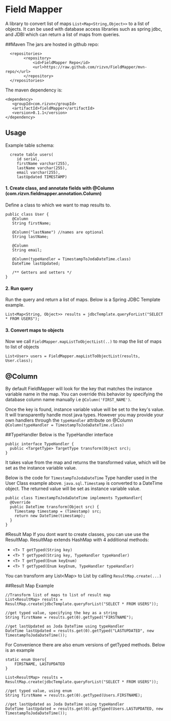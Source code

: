# Field Mapper
A library to convert list of maps `List<Map<String,Object>>` to a list of objects. It can be used with database access libraries such as spring jdbc, and JDBI which can return a list of maps from queries.

##Maven
The jars are hosted in github repo:

      <repositories>
            <repository>
                <id>FieldMapper Repo</id>
                <url>https://raw.github.com/rizvn/FieldMapper/mvn-repo/</url>
            </repository>
      </repositories>

The maven dependency is:

    <dependency>
       <groupId>com.rizvn</groupId>
       <artifactId>fieldMapper</artifactId>
       <version>0.1.1</version>
    </dependency>

## Usage
Example table schema:

      create table users(
         id serial, 
         firstName varchar(255), 
         lastName varchar(255), 
         email varchar(255), 
         lastUpdated TIMESTAMP)

#### 1. Create class, and annotate fields with @Column (com.rizvn.fieldmapper.annotation.Column)
Define a class to which we want to map results to.

    public class User {
       @Column
       String firstName;

       @Column("lastName") //names are optional
       String lastName;

       @Column
       String email;
      
       @Column(typeHandler = TimestampToJodaDateTime.class)
       DateTime lastUpdated;
       
       /** Getters and setters */
    }

#### 2. Run query
Run the query and return a list of maps. Below is a Spring JDBC Template example.
    
    List<Map<String, Object>> results = jdbcTemplate.queryForList("SELECT * FROM USERS");

#### 3. Convert maps to objects
Now we call `FieldMapper.mapListToObjectList(..)` to map the list of maps to list of objects

    List<User> users = FieldMapper.mapListToObjectList(results, User.class);


## @Column
By default FieldMapper will look for the key that matches the instance variable name in the map. You can override this behavior by specifying the database column name manually i.e `@Column('FIRST_NAME')`.

Once the key is found, instance variable value will be set to the key's value. It will transparently handle most java types. However you may provide your own handlers through the `typeHandler` attribute on @Column `@Column(typeHandler = TimestampToJodaDateTime.class)`

##TypeHandler
Below is the TypeHandler interface

    public interface TypeHandler {
      public <TargetType> TargetType transform(Object src);
    }

It takes value from the map and returns the transformed value, which will be set as the instance variable value.

Below is the code for `TimestampToJodaDateTime` Type handler used in the User Class example above. `java.sql.Timestamp` is converted  to a DateTime object. The returned value will be set as instance variable value.

    public class TimestampToJodaDateTime implements TypeHandler{
      @Override
      public DateTime transform(Object src) {
        Timestamp timestamp = (Timestamp) src;
        return new DateTime(timestamp);
      }
    }


#Result Map
If you dont want to create classes, you can use use the ResultMap. ResultMap extends HashMap with 4 additional methods:

* `<T> T getTyped(String key)`
* `<T> T getTyped(String key, TypeHandler typeHandler)`
* `<T> T getTyped(Enum keyEnum)`
* `<T> T getTyped(Enum keyEnum, TypeHandler typeHandler)`

You can transform any List<Map<String >> to List<ResultMap> by calling `ResultMap.create(...)`

##Result Map Example

    //Transform list of maps to list of result map
    List<ResultMap> results = ResultMap.create(jdbcTemplate.queryForList("SELECT * FROM USERS"));

    //get typed value, specifying the key as a string
    String firstName = results.get(0).getTyped("FIRSTNAME");

    //get lastUpdated as Joda DateTime using typeHandler
    DateTime lastUpdated = results.get(0).getTyped("LASTUPDATED", new TimestampToJodaDateTime());


For Convenience there are also enum versions of getTyped methods. Below is an example

    static enum Users{
        FIRSTNAME, LASTUPDATED
    }

    List<ResultMap> results = ResultMap.create(jdbcTemplate.queryForList("SELECT * FROM USERS"));

    //get typed value, using enum
    String firstName = results.get(0).getTyped(Users.FIRSTNAME);

    //get lastUpdated as Joda DateTime using typeHandler
    DateTime lastUpdated = results.get(0).getTyped(Users.LASTUPDATED, new TimestampToJodaDateTime());





